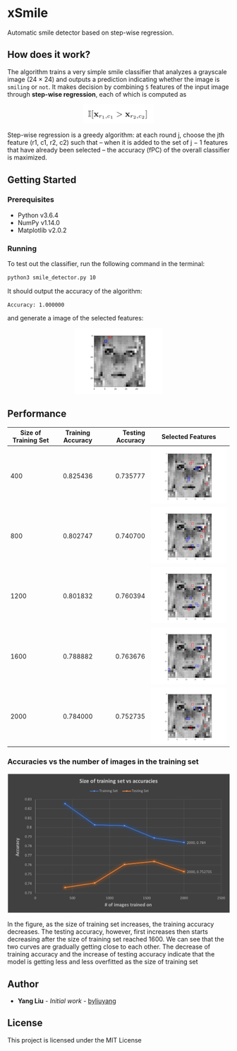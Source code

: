 # xSmile

Automatic smile detector based on step-wise regression.

## How does it work?
The algorithm trains a very simple smile classifier that analyzes a grayscale image (24 × 24) and outputs a prediction indicating whether the image is `smiling` or `not`. It makes decision by combining `5` features of the input image through **step-wise regression**, each of which is computed as 

<div align="center">
	<img width="160" src ="formula.png"/>
</div>

Step-wise regression is a greedy algorithm: at each round j, choose the jth feature (r1, c1, r2, c2) such that – when it is added to the set of j − 1 features that have already been selected – the accuracy (fPC) of the overall classifier is maximized. 

## Getting Started

### Prerequisites
- Python v3.6.4
- NumPy v1.14.0
- Matplotlib v2.0.2

### Running

To test out the classifier, run the following command in the terminal:

```bash
python3 smile_detector.py 10
```

It should output the accuracy of the algorithm:

```
Accuracy: 1.000000
```

and generate a image of the selected features:

<div align="center">
	<img width="200" src ="example_feature_10.png"/>
</div>

## Performance
| Size of Training Set | Training Accuracy | Testing Accuracy | Selected Features |
|---|:----:|----:|:----:|
|400 | 0.825436 | 0.735777 | ![Selected features with 400 training examples](example_features_400.png) |
| 800 | 0.802747 | 0.740700 | ![Selected features with 800 training examples](example_features_800.png) |
| 1200 | 0.801832 | 0.760394 | ![Selected features with 1200 training examples](example_features_1200.png) |
| 1600 | 0.788882 | 0.763676 | ![Selected features with 1600 training examples](example_features_1600.png) |
| 2000 | 0.784000 | 0.752735 | ![Selected features with 2000 training examples](example_features_2000.png) |

### Accuracies vs the number of images in the training set

![Accuracies vs the Size of the Training Set](accuracies.png) 

In the figure, as the size of training set increases, the training accuracy decreases. The testing accuracy, however, first increases then starts decreasing after the size of training set reached 1600. We can see that the two curves are gradually getting close to each other. The decrease of training accuracy and the increase of testing accuracy indicate that the model is getting less and less overfitted as the size of training set

## Author

- **Yang Liu** - *Initial work* - [byliuyang](https://github.com/byliuyang)

## License
This project is licensed under the MIT License